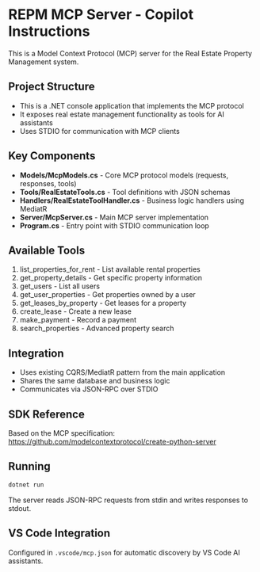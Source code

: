 # REPM MCP Server - Copilot Instructions

This is a Model Context Protocol (MCP) server for the Real Estate Property Management system.

## Project Structure
- This is a .NET console application that implements the MCP protocol
- It exposes real estate management functionality as tools for AI assistants
- Uses STDIO for communication with MCP clients

## Key Components
- **Models/McpModels.cs** - Core MCP protocol models (requests, responses, tools)
- **Tools/RealEstateTools.cs** - Tool definitions with JSON schemas
- **Handlers/RealEstateToolHandler.cs** - Business logic handlers using MediatR
- **Server/McpServer.cs** - Main MCP server implementation
- **Program.cs** - Entry point with STDIO communication loop

## Available Tools
1. list_properties_for_rent - List available rental properties
2. get_property_details - Get specific property information
3. get_users - List all users
4. get_user_properties - Get properties owned by a user
5. get_leases_by_property - Get leases for a property
6. create_lease - Create a new lease
7. make_payment - Record a payment
8. search_properties - Advanced property search

## Integration
- Uses existing CQRS/MediatR pattern from the main application
- Shares the same database and business logic
- Communicates via JSON-RPC over STDIO

## SDK Reference
Based on the MCP specification: https://github.com/modelcontextprotocol/create-python-server

## Running
```bash
dotnet run
```

The server reads JSON-RPC requests from stdin and writes responses to stdout.

## VS Code Integration
Configured in `.vscode/mcp.json` for automatic discovery by VS Code AI assistants.
